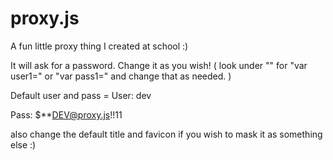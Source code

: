 # proxy.js
A fun little proxy thing I created at school :)


It will ask for a password.
Change it as you wish! 
( look under "</head>" for "var user1=" or "var pass1=" and change that as needed. )

Default user and pass =
User: dev

Pass: $**DEV@proxy.js!!11

also change the default title and favicon if you wish to mask it as something else :)
